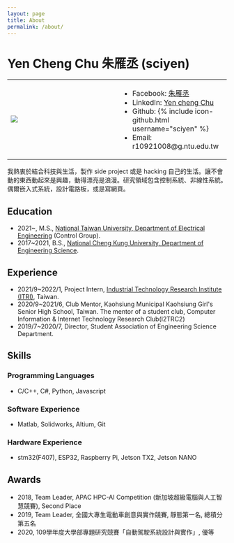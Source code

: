 ```yaml
---
layout: page
title: About
permalink: /about/
---
```


# Yen Cheng Chu 朱雁丞 (sciyen)
<table>
    <tr>
        <td style="width:50%">
            <img src="../assets/me.png">
        </td>
        <td>
            <ul>
                <li>Facebook: <a href="https://www.facebook.com/sciyen.vincent.chu/">朱雁丞</a></li>
                <li>LinkedIn: <a href="https://www.linkedin.com/in/yen-cheng-chu">Yen cheng Chu</a></li>
                <li>Github: {% include icon-github.html username="sciyen" %}</li>
                <li>Email: <a>r10921008@g.ntu.edu.tw</a></li>
            </ul>
        </td>
    </tr>
</table>

我熱衷於結合科技與生活，製作 side project 或是 hacking 自己的生活。讓不會動的東西動起來是興趣，動得漂亮是浪漫。研究領域包含控制系統、非線性系統。偶爾嵌入式系統，設計電路板，或是寫網頁。

## Education
- 2021~, M.S., [National Taiwan University, Department of Electrical Engineering](https://web.ee.ntu.edu.tw/) (Control Group).
- 2017~2021, B.S., [National Cheng Kung University, Department of Engineering Science](http://www.es.ncku.edu.tw/esncku/zh/).

## Experience
- 2021/9~2022/1, Project Intern, [Industrial Technology Research Institute (ITRI)](https://www.itri.org.tw/), Taiwan.
- 2020/9~2021/6, Club Mentor, Kaohsiung Municipal Kaohsiung Girl's Senior High School, Taiwan.
    The mentor of a student club, Computer Information & Internet Technology Research Club(I2TRC2)
- 2019/7~2020/7, Director, Student Association of Engineering Science Department.

## Skills
### Programming Languages
- C/C++, C#, Python, Javascript

### Software Experience
- Matlab, Solidworks, Altium, Git

### Hardware Experience
- stm32(F407), ESP32, Raspberry Pi, Jetson TX2, Jetson NANO

## Awards
- 2018, Team Leader, APAC HPC-AI Competition (新加坡超級電腦與人工智慧競賽), Second Place
- 2019, Team Leader, 全國大專生電動車創意與實作競賽, 靜態第一名, 總積分第五名
- 2020, 109學年度大學部專題研究競賽「自動駕駛系統設計與實作」, 優等
